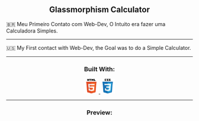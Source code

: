 <h2 align="center">Glassmorphism Calculator</h2>


🇧🇷 Meu Primeiro Contato com Web-Dev, O Intuito era fazer uma Calculadora Simples. 

---

🇺🇸 My First contact with Web-Dev, the Goal was to do a Simple Calculator.

---
<h3 align="center">Built With:</h3>

<div align="center">
  <a href="https://www.w3.org/html/" target="_blank" rel="noreferrer"> 
      <img src="https://raw.githubusercontent.com/devicons/devicon/master/icons/html5/html5-original-wordmark.svg" alt="html5" width="40" height="40"/> 
  </a>
  <a href="https://www.w3schools.com/css/" target="_blank" rel="noreferrer"> 
      <img src="https://raw.githubusercontent.com/devicons/devicon/master/icons/css3/css3-original-wordmark.svg" alt="css3" width="40" height="40"/> 
  </a> 
</div>

---

<h3 align="center"> Preview: </h3>

